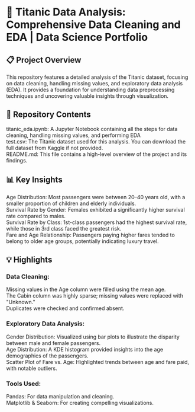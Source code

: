 # 🚢 Titanic Data Analysis: Comprehensive Data Cleaning and EDA | Data Science Portfolio
## 📋 Project Overview
This repository features a detailed analysis of the Titanic dataset, focusing on data cleaning, handling missing values, and exploratory data analysis (EDA). It provides a foundation for understanding data preprocessing techniques and uncovering valuable insights through visualization.  

## 📂 Repository Contents
titanic_eda.ipynb: A Jupyter Notebook containing all the steps for data cleaning, handling missing values, and performing EDA    
test.csv: The Titanic dataset used for this analysis. You can download the full dataset from Kaggle if not provided.  
README.md: This file contains a high-level overview of the project and its findings.   
## 📊 Key Insights
Age Distribution: Most passengers were between 20–40 years old, with a smaller proportion of children and elderly individuals.   
Survival Rate by Gender: Females exhibited a significantly higher survival rate compared to males.   
Survival Rate by Class: 1st-class passengers had the highest survival rate, while those in 3rd class faced the greatest risk.  
Fare and Age Relationship: Passengers paying higher fares tended to belong to older age groups, potentially indicating luxury travel.   
## 💡 Highlights
### Data Cleaning:
Missing values in the Age column were filled using the mean age.  
The Cabin column was highly sparse; missing values were replaced with "Unknown."  
Duplicates were checked and confirmed absent.  
### Exploratory Data Analysis:
Gender Distribution: Visualized using bar plots to illustrate the disparity between male and female passengers.  
Age Distribution: A KDE histogram provided insights into the age demographics of the passengers.  
Scatter Plot of Fare vs. Age: Highlighted trends between age and fare paid, with notable outliers.  
### Tools Used:
Pandas: For data manipulation and cleaning.  
Matplotlib & Seaborn: For creating compelling visualizations.  
